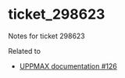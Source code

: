 # ticket_298623

Notes for ticket 298623

Related to 

- [UPPMAX documentation #126](https://github.com/UPPMAX/UPPMAX-documentation/issues/126)
